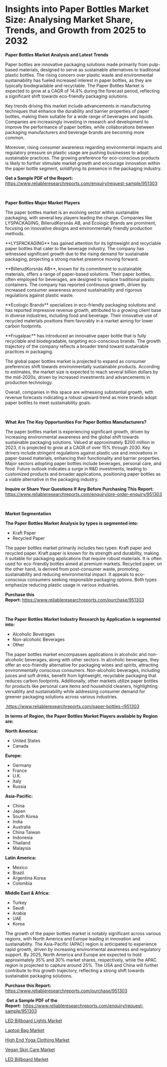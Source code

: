 <p><h1>Insights into Paper Bottles Market Size: Analysing Market Share, Trends, and Growth from 2025 to 2032</h1></p><p><strong>Paper Bottles Market Analysis and Latest Trends</strong></p>
<p><p>Paper bottles are innovative packaging solutions made primarily from pulp-based materials, designed to serve as sustainable alternatives to traditional plastic bottles. The rising concern over plastic waste and environmental sustainability has fueled increased interest in paper bottles, as they are typically biodegradable and recyclable. The Paper Bottles Market is expected to grow at a CAGR of 14.4% during the forecast period, reflecting a significant shift towards eco-friendly packaging solutions.</p><p>Key trends driving this market include advancements in manufacturing techniques that enhance the durability and barrier properties of paper bottles, making them suitable for a wide range of beverages and liquids. Companies are increasingly investing in research and development to improve the performance of paper bottles, while collaborations between packaging manufacturers and beverage brands are becoming more common.</p><p>Moreover, rising consumer awareness regarding environmental impacts and regulatory pressure on plastic usage are pushing businesses to adopt sustainable practices. The growing preference for eco-conscious products is likely to further stimulate market growth and encourage innovation within the paper bottle segment, solidifying its presence in the packaging industry.</p></p>
<p><strong>Get a Sample PDF of the Report:&nbsp;</strong> <a href="https://www.reliableresearchreports.com/enquiry/request-sample/951303?utm_campaign=31&utm_medium=2&utm_source=Github&utm_content=ia&utm_term=08022025&utm_id=paper-bottles">https://www.reliableresearchreports.com/enquiry/request-sample/951303</a></p>
<p>&nbsp;</p>
<p><strong>Paper Bottles Major Market Players</strong></p>
<p><p>The paper bottles market is an evolving sector within sustainable packaging, with several key players leading the charge. Companies like LYSPACKAGING, BillerudKorsnäs AB, and Ecologic Brands are prominent, focusing on innovative designs and environmentally friendly production methods.</p><p>**LYSPACKAGING** has gained attention for its lightweight and recyclable paper bottles that cater to the beverage industry. The company has witnessed significant growth due to the rising demand for sustainable packaging, projecting a strong market presence moving forward.</p><p>**BillerudKorsnäs AB**, known for its commitment to sustainable materials, offers a range of paper-based solutions. Their paper bottles, often employed for beverages, are designed to replace traditional plastic containers. The company has reported continuous growth, driven by increased consumer awareness around sustainability and rigorous regulations against plastic waste.</p><p>**Ecologic Brands** specializes in eco-friendly packaging solutions and has reported impressive revenue growth, attributed to a growing client base in diverse industries, including food and beverage. Their innovative use of recycled materials positions them favorably in a market aiming for lower carbon footprints.</p><p>**Frugalpac** has introduced an innovative paper bottle that is fully recyclable and biodegradable, targeting eco-conscious brands. The growth trajectory of the company reflects a broader trend toward sustainable practices in packaging.</p><p>The global paper bottles market is projected to expand as consumer preferences shift towards environmentally sustainable products. According to estimates, the market size is expected to reach several billion dollars by the mid-2020s, driven by increased investments and advancements in production technology.</p><p>Overall, companies in this space are witnessing substantial growth, with revenue forecasts indicating a robust upward trend as more brands adopt paper bottles to meet sustainability goals.</p></p>
<p>&nbsp;</p>
<p><strong>What Are The Key Opportunities For Paper Bottles Manufacturers?</strong></p>
<p><p>The paper bottles market is experiencing significant growth, driven by increasing environmental awareness and the global shift towards sustainable packaging solutions. Valued at approximately $200 million in 2023, it is projected to grow at a CAGR of over 15% through 2030. Key drivers include stringent regulations against plastic use and innovations in paper-based materials, enhancing their functionality and barrier properties. Major sectors adopting paper bottles include beverages, personal care, and food. Future outlook indicates a surge in R&D investments, leading to customized products and broader applications, positioning paper bottles as a viable alternative in the packaging industry.</p></p>
<p><strong>Inquire or Share Your Questions If Any Before Purchasing This Report:</strong> <a href="https://www.reliableresearchreports.com/enquiry/pre-order-enquiry/951303?utm_campaign=31&utm_medium=2&utm_source=Github&utm_content=ia&utm_term=08022025&utm_id=paper-bottles">https://www.reliableresearchreports.com/enquiry/pre-order-enquiry/951303</a></p>
<p>&nbsp;</p>
<p><strong>Market Segmentation</strong></p>
<p><strong>The Paper Bottles Market Analysis by types is segmented into:</strong></p>
<p><ul><li>Kraft Paper</li><li>Recycled Paper</li></ul></p>
<p><p>The paper bottles market primarily includes two types: Kraft paper and recycled paper. Kraft paper is known for its strength and durability, making it suitable for packaging applications that require robust materials. It is often used for eco-friendly bottles aimed at premium markets. Recycled paper, on the other hand, is derived from post-consumer waste, promoting sustainability and reducing environmental impact. It appeals to eco-conscious consumers seeking responsible packaging options. Both types emphasize reducing plastic usage in various industries.</p></p>
<p><strong>Purchase this Report:&nbsp;</strong><a href="https://www.reliableresearchreports.com/purchase/951303?utm_campaign=31&utm_medium=2&utm_source=Github&utm_content=ia&utm_term=08022025&utm_id=paper-bottles">https://www.reliableresearchreports.com/purchase/951303</a></p>
<p>&nbsp;</p>
<p><strong>The Paper Bottles Market Industry Research by Application is segmented into:</strong></p>
<p><ul><li>Alcoholic Beverages</li><li>Non-alcoholic Beverages</li><li>Other</li></ul></p>
<p><p>The paper bottles market encompasses applications in alcoholic and non-alcoholic beverages, along with other sectors. In alcoholic beverages, they offer an eco-friendly alternative for packaging wines and spirits, attracting environmentally conscious consumers. Non-alcoholic beverages, including juices and soft drinks, benefit from lightweight, recyclable packaging that reduces carbon footprints. Additionally, other markets utilize paper bottles for products like personal care items and household cleaners, highlighting versatility and sustainability while addressing consumer demand for greener packaging solutions across various industries.</p></p>
<p><a href="https://www.reliableresearchreports.com/paper-bottles-r951303?utm_campaign=31&utm_medium=2&utm_source=Github&utm_content=ia&utm_term=08022025&utm_id=paper-bottles">&nbsp;https://www.reliableresearchreports.com/paper-bottles-r951303</a></p>
<p><strong>In terms of Region, the Paper Bottles Market Players available by Region are:</strong></p>
<p>
    <p> <strong> North America: </strong>
        <ul>
            <li>United States</li>
            <li>Canada</li>
        </ul>
        </p> 
    <p> <strong> Europe: </strong>
        <ul>
            <li>Germany</li>
            <li>France</li>
            <li>U.K.</li>
            <li>Italy</li>
            <li>Russia</li>
        </ul>
        </p> 
    <p> <strong> Asia-Pacific: </strong>
        <ul>
            <li>China</li>
            <li>Japan</li>
            <li>South Korea</li>
            <li>India</li>
            <li>Australia</li>
            <li>China Taiwan</li>
            <li>Indonesia</li>
            <li>Thailand</li>
            <li>Malaysia</li>
        </ul>
        </p> 
    <p> <strong> Latin America: </strong>
        <ul>
            <li>Mexico</li>
            <li>Brazil</li>
            <li>Argentina Korea</li>
            <li>Colombia</li>
        </ul>
        </p> 
    <p> <strong> Middle East & Africa: </strong>
        <ul>
            <li>Turkey</li>
            <li>Saudi</li>
            <li>Arabia</li>
            <li>UAE</li>
            <li>Korea</li>
        </ul>
    </p>
    </p>
<p><p>The growth of the paper bottles market is notably significant across various regions, with North America and Europe leading in innovation and sustainability. The Asia-Pacific (APAC) region is anticipated to experience rapid growth, driven by increasing environmental awareness and regulatory support. By 2025, North America and Europe are expected to hold approximately 35% and 30% market shares, respectively, while the APAC region is projected to capture around 25%. The USA and China will further contribute to this growth trajectory, reflecting a strong shift towards sustainable packaging solutions.</p></p>
<p><strong>Purchase this Report: </strong><a href="https://www.reliableresearchreports.com/purchase/951303?utm_campaign=31&utm_medium=2&utm_source=Github&utm_content=ia&utm_term=08022025&utm_id=paper-bottles">https://www.reliableresearchreports.com/purchase/951303</a></p>
<p>&nbsp;<strong>Get a Sample PDF of the Report:&nbsp;&nbsp;</strong><a href="https://www.reliableresearchreports.com/enquiry/request-sample/951303?utm_campaign=31&utm_medium=2&utm_source=Github&utm_content=ia&utm_term=08022025&utm_id=paper-bottles">https://www.reliableresearchreports.com/enquiry/request-sample/951303</a></p>
<p><strong></strong></p>
<p><p><a href="https://github.com/salodipura00/Market-Research-Report-List-1/blob/main/led-billboard-lights-market.md?utm_campaign=31&utm_medium=2&utm_source=Github&utm_content=ia&utm_term=08022025&utm_id=paper-bottles">LED Billboard Lights Market</a></p><p><a href="https://github.com/supicweg/Market-Research-Report-List-1/blob/main/laptop-bag-market.md?utm_campaign=31&utm_medium=2&utm_source=Github&utm_content=ia&utm_term=08022025&utm_id=paper-bottles">Laptop Bag Market</a></p><p><a href="https://github.com/shopovdjondo/Market-Research-Report-List-1/blob/main/high-end-yoga-clothing-market.md?utm_campaign=31&utm_medium=2&utm_source=Github&utm_content=ia&utm_term=08022025&utm_id=paper-bottles">High End Yoga Clothing Market</a></p><p><a href="https://github.com/saeiddaemo/Market-Research-Report-List-1/blob/main/vegan-skin-care-market.md?utm_campaign=31&utm_medium=2&utm_source=Github&utm_content=ia&utm_term=08022025&utm_id=paper-bottles">Vegan Skin Care Market</a></p><p><a href="https://github.com/howdlecirone/Market-Research-Report-List-1/blob/main/led-billboard-market.md?utm_campaign=31&utm_medium=2&utm_source=Github&utm_content=ia&utm_term=08022025&utm_id=paper-bottles">LED Billboard Market</a></p></p>